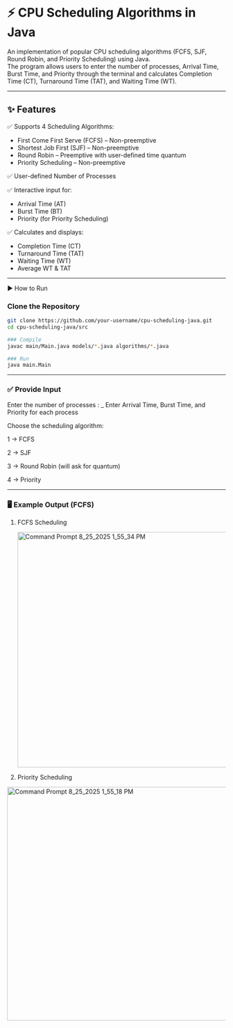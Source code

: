 # ⚡ CPU Scheduling Algorithms in Java

An implementation of popular CPU scheduling algorithms (FCFS, SJF, Round Robin, and Priority Scheduling) using Java.  
The program allows users to enter the number of processes, Arrival Time, Burst Time, and Priority through the terminal and calculates Completion Time (CT), Turnaround Time (TAT), and Waiting Time (WT).

---

## ✨ Features

✅ Supports 4 Scheduling Algorithms:
- First Come First Serve (FCFS) – Non-preemptive  
- Shortest Job First (SJF) – Non-preemptive  
- Round Robin – Preemptive with user-defined time quantum  
- Priority Scheduling – Non-preemptive  

✅ User-defined Number of Processes 

✅ Interactive input for:
- Arrival Time (AT)
- Burst Time (BT)
- Priority (for Priority Scheduling)

✅ Calculates and displays:
- Completion Time (CT)
- Turnaround Time (TAT)
- Waiting Time (WT)
- Average WT & TAT

---

▶ How to Run

### Clone the Repository
```bash
git clone https://github.com/your-username/cpu-scheduling-java.git
cd cpu-scheduling-java/src

### Compile
javac main/Main.java models/*.java algorithms/*.java

### Run
java main.Main

```
---

### ✅ Provide Input

Enter the number of processes : _
Enter Arrival Time, Burst Time, and Priority for each process

Choose the scheduling algorithm:

1 → FCFS

2 → SJF

3 → Round Robin (will ask for quantum)

4 → Priority

---

### 🖥 Example Output (FCFS)


1. FCFS Scheduling

   <img width="628" height="541" alt="Command Prompt 8_25_2025 1_55_34 PM" src="https://github.com/user-attachments/assets/d7d23ee4-0014-42f4-bbdd-ee9f70e00d76" />

1. Priority Scheduling
<img width="539" height="537" alt="Command Prompt 8_25_2025 1_55_18 PM" src="https://github.com/user-attachments/assets/77643899-3a8c-4df7-8c8c-f70af01ab755" />
